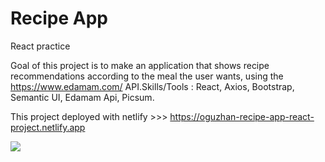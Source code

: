 # Recipe App

React practice

Goal of this project is to make an application that shows recipe recommendations according to the meal the user wants, using the https://www.edamam.com/ API.Skills/Tools : React, Axios, Bootstrap, Semantic UI, Edamam Api, Picsum.

This project deployed with netlify >>> https://oguzhan-recipe-app-react-project.netlify.app

<img src="images/recipe-app.gif">
